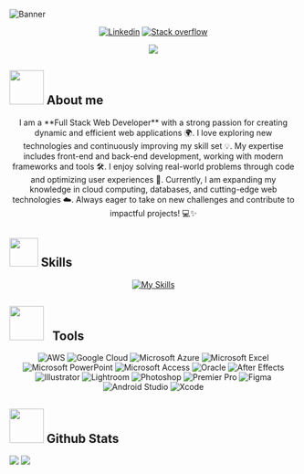 <!-- Banner de GitHub -->

![Banner](https://github.com/user-attachments/assets/9f1c9b84-236c-4068-9c89-998430866116)

<p align="center">
  <a href="https://www.linkedin.com/in/dannidev/"><img src="https://img.shields.io/badge/LinkedIn-0077B5?style=for-the-badge&logo=linkedin&logoColor=white" alt="Linkedin"/></a>
  <a href="https://stackoverflow.com/users/29234825/xlorian?tab=profile"><img src="https://img.shields.io/badge/Stack_Overflow-FE7A16?style=for-the-badge&logo=stack-overflow&logoColor=white" alt="Stack overflow"/></a>
</p>
<p align="center">
  <a href="https://github.com/DenverCoder1/readme-typing-svg">
    <img src="https://readme-typing-svg.herokuapp.com?lines=Full+Stack+Web+Developer;Passionate+about+coding;Always+learning+new+technologies&center=true&width=500&height=50">
  </a>
</p>

## <picture><img src="https://github.com/7oSkaaa/7oSkaaa/blob/main/Images/about_me.gif?raw=true" width=60px></picture> About me

<p align="center">
I am a **Full Stack Web Developer** with a strong passion for creating dynamic and efficient web applications 🌍. I love exploring new technologies and continuously improving my skill set 💡. My expertise includes front-end and back-end development, working with modern frameworks and tools 🛠️. I enjoy solving real-world problems through code and optimizing user experiences 🚀. Currently, I am expanding my knowledge in cloud computing, databases, and cutting-edge web technologies ☁️. Always eager to take on new challenges and contribute to impactful projects! 💻✨  
</p>

<h2><img src = "https://media2.giphy.com/media/QssGEmpkyEOhBCb7e1/giphy.gif?cid=ecf05e47a0n3gi1bfqntqmob8g9aid1oyj2wr3ds3mg700bl&rid=giphy.gif" width = 50px> Skills </h2>

<p align="center">
  <a href="https://skillicons.dev">
    <img src="https://skillicons.dev/icons?i=js,ts,html,css,sass,py,java,php,cs,cpp,c,go,r,rust,kotlin,swift,mysql,postgres,sqlite,mongodb,firebase,graphql,react,nextjs,reactivex,solidjs,svelte,angular,nestjs,nodejs,express,laravel,django,flask,spring,dotnet,rocket,git,docker,kubernetes,sklearn,rollupjs,powershell,elixir,haskell" alt="My Skills">
  </a>
</p>


<h2>
  <img src="https://github.com/user-attachments/assets/a123c52a-c140-471b-b757-b94a2837ee6b" width="60px"> &nbsp; Tools
</h2>
<p align="center">
  <img src="https://img.shields.io/badge/Amazon_AWS-232F3E?style=for-the-badge&logo=amazon-aws&logoColor=white" alt="AWS" />
  <img src="https://img.shields.io/badge/Google_Cloud-4285F4?style=for-the-badge&logo=google-cloud&logoColor=white" alt="Google Cloud" />
  <img src="https://img.shields.io/badge/Microsoft_Azure-0089D6?style=for-the-badge&logo=microsoft-azure&logoColor=white" alt="Microsoft Azure" />
  <img src="https://img.shields.io/badge/Microsoft_Excel-217346?style=for-the-badge&logo=microsoft-excel&logoColor=white" alt="Microsoft Excel" />
  <img src="https://img.shields.io/badge/Microsoft_PowerPoint-B7472A?style=for-the-badge&logo=microsoft-powerpoint&logoColor=white" alt="Microsoft PowerPoint" />
  <img src="https://img.shields.io/badge/Microsoft_Access-A4373A?style=for-the-badge&logo=microsoft-access&logoColor=white" alt="Microsoft Access" />
  <img src="https://img.shields.io/badge/Oracle-F80000?style=for-the-badge&logo=Oracle&logoColor=white" alt="Oracle" />
  <img src="https://img.shields.io/badge/Adobe%20after%20affects-CF96FD?style=for-the-badge&logo=Adobe%20after%20effects&logoColor=393665" alt="After Effects" />
  <img src="https://img.shields.io/badge/Adobe%20Illustrator-FF9A00?style=for-the-badge&logo=adobe%20illustrator&logoColor=white" alt="Illustrator" />
  <img src="https://img.shields.io/badge/Adobe%20Lightroom-31A8FF?style=for-the-badge&logo=Adobe%20Lightroom&logoColor=white" alt="Lightroom" />
  <img src="https://img.shields.io/badge/Adobe%20Photoshop-31A8FF?style=for-the-badge&logo=Adobe%20Photoshop&logoColor=black" alt="Photoshop" />
  <img src="https://img.shields.io/badge/Adobe%20Premiere%20Pro-9999FF?style=for-the-badge&logo=Adobe%20Premiere%20Pro&logoColor=white" alt="Premier Pro" />
  <img src="https://img.shields.io/badge/Figma-F24E1E?style=for-the-badge&logo=figma&logoColor=white" alt="Figma" />
  <img src="https://img.shields.io/badge/Android_Studio-3DDC84?style=for-the-badge&logo=android-studio&logoColor=white" alt="Android Studio" />
  <img src="https://img.shields.io/badge/Xcode-007ACC?style=for-the-badge&logo=Xcode&logoColor=white" alt="Xcode" />
</p>

## <picture> <img src="https://github.com/7oSkaaa/7oSkaaa/blob/main/Images/Statistics.gif?raw=true" width="60px"> </picture> Github Stats
[![](https://github-readme-stats.vercel.app/api?username=DanniDev0&show_icons=true&theme=tokyonight&hide_border=true&locale=en)](https://github.com/DanniDev0)
[![](https://github-readme-streak-stats.herokuapp.com/?user=DanniDev0&theme=material-palenight)](https://github.com/DanniDev0)
